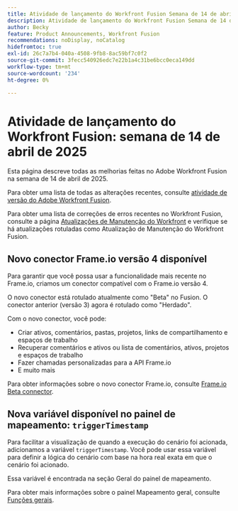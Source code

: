 ```yaml
---
title: Atividade de lançamento do Workfront Fusion Semana de 14 de abril de 2025
description: Atividade de lançamento do Workfront Fusion Semana de 14 de abril de 2025
author: Becky
feature: Product Announcements, Workfront Fusion
recommendations: noDisplay, noCatalog
hidefromtoc: true
exl-id: 26c7a7b4-040a-4508-9fb8-8ac59bf7c0f2
source-git-commit: 3fecc540926edc7e22b1a4c31be6bcc0eca149dd
workflow-type: tm+mt
source-wordcount: '234'
ht-degree: 0%

---
```


# Atividade de lançamento do Workfront Fusion: semana de 14 de abril de 2025

Esta página descreve todas as melhorias feitas no Adobe Workfront Fusion na semana de 14 de abril de 2025.

Para obter uma lista de todas as alterações recentes, consulte [atividade de versão do Adobe Workfront Fusion](/help/workfront-fusion/fusion-product-releases/fusion-release-activity.md).

Para obter uma lista de correções de erros recentes no Workfront Fusion, consulte a página [Atualizações de Manutenção do Workfront](https://experienceleague.adobe.com/en/docs/workfront-known-issues/releases/current-updates) e verifique se há atualizações rotuladas como Atualização de Manutenção do Workfront Fusion.

## Novo conector Frame.io versão 4 disponível

Para garantir que você possa usar a funcionalidade mais recente no Frame.io, criamos um conector compatível com o Frame.io versão 4.

O novo conector está rotulado atualmente como &quot;Beta&quot; no Fusion. O conector anterior (versão 3) agora é rotulado como &quot;Herdado&quot;.

Com o novo conector, você pode:

* Criar ativos, comentários, pastas, projetos, links de compartilhamento e espaços de trabalho
* Recuperar comentários e ativos ou lista de comentários, ativos, projetos e espaços de trabalho
* Fazer chamadas personalizadas para a API Frame.io
* E muito mais

Para obter informações sobre o novo conector Frame.io, consulte [Frame.io Beta connector](/help/workfront-fusion/references/apps-and-modules/adobe-connectors/frame-io-modules-new.md).

## Nova variável disponível no painel de mapeamento: `triggerTimestamp`

Para facilitar a visualização de quando a execução do cenário foi acionada, adicionamos a variável `triggerTimestamp`. Você pode usar essa variável para definir a lógica do cenário com base na hora real exata em que o cenário foi acionado.

Essa variável é encontrada na seção Geral do painel de mapeamento.

Para obter mais informações sobre o painel Mapeamento geral, consulte [Funções gerais](/help/workfront-fusion/references/mapping-panel/functions/general-functions.md).
